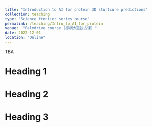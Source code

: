 ```yaml
---
title: "Introduction to AI for protein 3D sturtcure predictions"
collection: teaching
type: "Science frontier series course"
permalink: /teaching/Intro_to_AI_for_protein
venue:  "Palmdrive course (棕榈大道独占课）"
date: 2022-12-01
location: "Online"
---
```


TBA

Heading 1
======

Heading 2
======

Heading 3
======
